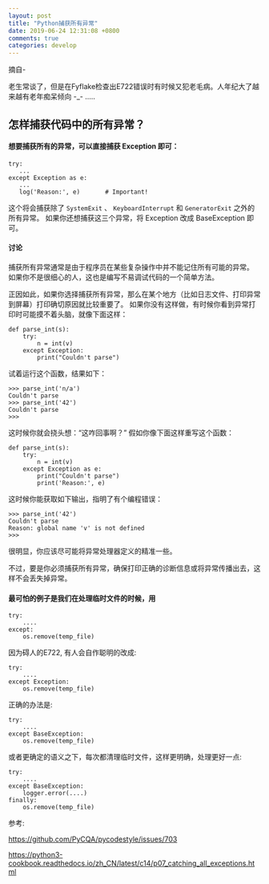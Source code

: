 ```yaml
---
layout: post
title: "Python捕获所有异常"
date: 2019-06-24 12:31:08 +0800
comments: true
categories: develop
---
```


摘自- <Python cookbook>

老生常谈了，但是在Fyflake检查出E722错误时有时候又犯老毛病。人年纪大了越来越有老年痴呆倾向  -_- .....

## 怎样捕获代码中的所有异常？

<!-- more -->

#### 想要捕获所有的异常，可以直接捕获 Exception 即可：

```
try:
   ...
except Exception as e:
   ...
   log('Reason:', e)       # Important!
```
这个将会捕获除了 `SystemExit` 、 `KeyboardInterrupt` 和 `GeneratorExit` 之外的所有异常。 如果你还想捕获这三个异常，将 Exception 改成 BaseException 即可。

#### 讨论

捕获所有异常通常是由于程序员在某些复杂操作中并不能记住所有可能的异常。 如果你不是很细心的人，这也是编写不易调试代码的一个简单方法。

正因如此，如果你选择捕获所有异常，那么在某个地方（比如日志文件、打印异常到屏幕）打印确切原因就比较重要了。 如果你没有这样做，有时候你看到异常打印时可能摸不着头脑，就像下面这样：

```
def parse_int(s):
    try:
        n = int(v)
    except Exception:
        print("Couldn't parse")
```        
试着运行这个函数，结果如下：

```
>>> parse_int('n/a')
Couldn't parse
>>> parse_int('42')
Couldn't parse
>>>
```

这时候你就会挠头想：“这咋回事啊？” 假如你像下面这样重写这个函数：

```
def parse_int(s):
    try:
        n = int(v)
    except Exception as e:
        print("Couldn't parse")
        print('Reason:', e)
```

这时候你能获取如下输出，指明了有个编程错误：

```
>>> parse_int('42')
Couldn't parse
Reason: global name 'v' is not defined
>>>
```

很明显，你应该尽可能将异常处理器定义的精准一些。 

不过，要是你必须捕获所有异常，确保打印正确的诊断信息或将异常传播出去，这样不会丢失掉异常。


#### 最可怕的例子是我们在处理临时文件的时候，用

```
try:
    ....
except:
    os.remove(temp_file)
```

因为碍人的E722, 有人会自作聪明的改成:

```
try:
    ....
except Exception:
    os.remove(temp_file)
```

正确的办法是:

```
try:
    ....
except BaseException:
    os.remove(temp_file)
```

或者更确定的语义之下，每次都清理临时文件，这样更明确，处理更好一点:
```
try:
    ....
except BaseException:
    logger.error(....)
finally:
    os.remove(temp_file)
```

参考:

https://github.com/PyCQA/pycodestyle/issues/703

https://python3-cookbook.readthedocs.io/zh_CN/latest/c14/p07_catching_all_exceptions.html
